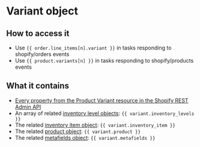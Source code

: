 # Variant object

## How to access it

* Use `{{ order.line_items[n].variant }}` in tasks responding to shopify/orders events
* Use `{{ product.variants[n] }}` in tasks responding to shopify/products events

## What it contains

* [Every property from the Product Variant resource in the Shopify REST Admin API](https://shopify.dev/docs/admin-api/rest/reference/products/product-variant#properties)
* An array of related [inventory level objects](inventory-level-object.md): `{{ variant.inventory_levels }}`
* The related [inventory item object](inventory-item-object.md): `{{ variant.inventory_item }}` 
* The related [product object](product-object.md): `{{ variant.product }}` 
* The related [metafields object](metafields-object.md): `{{ variant.metafields }}` 


